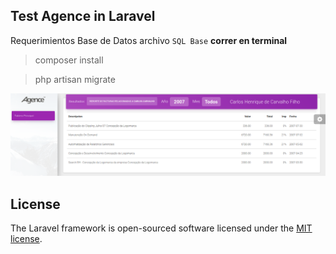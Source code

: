 

## Test Agence in Laravel
Requerimientos Base de Datos archivo `SQL Base`
**correr en terminal**
> composer install

> php artisan migrate

![peview](https://raw.githubusercontent.com/julio899/AgenceTest/master/public/img/peview.png)

## License

The Laravel framework is open-sourced software licensed under the [MIT license](https://opensource.org/licenses/MIT).
